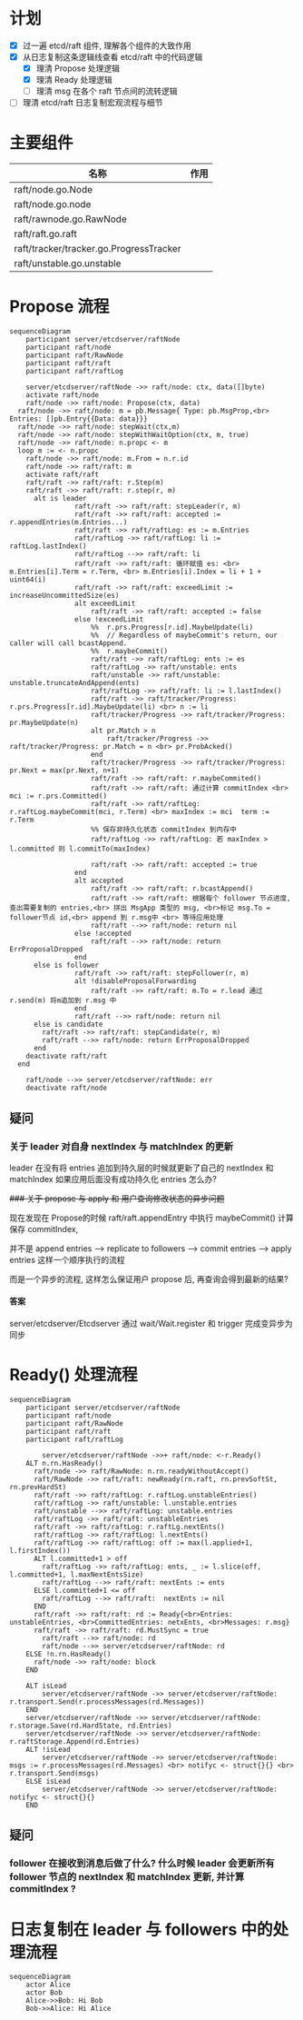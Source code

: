 # 计划

* [X] 过一遍 etcd/raft 组件, 理解各个组件的大致作用
* [X] 从日志复制这条逻辑线查看 etcd/raft 中的代码逻辑
  * [X] 理清 Propose 处理逻辑
  * [X] 理清 Ready 处理逻辑
  * [ ] 理清 msg 在各个 raft 节点间的流转逻辑
* [ ] 理清 etcd/raft 日志复制宏观流程与细节

# 主要组件

| 名称                                    | 作用 |
| --------------------------------------- | ---- |
| raft/node.go.Node                       |      |
| raft/node.go.node                       |      |
| raft/rawnode.go.RawNode                 |      |
| raft/raft.go.raft                       |      |
| raft/tracker/tracker.go.ProgressTracker |      |
| raft/unstable.go.unstable               |      |

# Propose 流程

```mermaid
sequenceDiagram
	participant server/etcdserver/raftNode
	participant raft/node
	participant raft/RawNode
	participant raft/raft
	participant raft/raftLog

	server/etcdserver/raftNode ->> raft/node: ctx, data([]byte)
	activate raft/node
	raft/node ->> raft/node: Propose(ctx, data)
  raft/node ->> raft/node: m = pb.Message{ Type: pb.MsgProp,<br> Entries: []pb.Entry{{Data: data}}}
  raft/node ->> raft/node: stepWait(ctx,m)
  raft/node ->> raft/node: stepWithWaitOption(ctx, m, true)
  raft/node ->> raft/node: n.propc <- m
  loop m := <- n.propc
    raft/node ->> raft/node: m.From = n.r.id
    raft/node ->> raft/raft: m
    activate raft/raft
    raft/raft ->> raft/raft: r.Step(m)
    raft/raft ->> raft/raft: r.step(r, m)
      alt is leader
				raft/raft ->> raft/raft: stepLeader(r, m)
				raft/raft ->> raft/raft: accepted := r.appendEntries(m.Entries...)
				raft/raft ->> raft/raftLog: es := m.Entries
				raft/raftLog ->> raft/raftLog: li := raftLog.lastIndex()
				raft/raftLog -->> raft/raft: li
				raft/raft ->> raft/raft: 循环赋值 es: <br> m.Entries[i].Term = r.Term, <br> m.Entries[i].Index = li + 1 + uint64(i)
				raft/raft ->> raft/raft: exceedLimit := increaseUncommittedSize(es)
				alt exceedLimit
					raft/raft ->> raft/raft: accepted := false
				else !exceedLimit
					%%	r.prs.Progress[r.id].MaybeUpdate(li)
					%%	// Regardless of maybeCommit's return, our caller will call bcastAppend.
					%%	r.maybeCommit()
					raft/raft ->> raft/raftLog: ents := es
					raft/raftLog ->> raft/unstable: ents
					raft/unstable ->> raft/unstable: unstable.truncateAndAppend(ents)
					raft/raftLog ->> raft/raft: li := l.lastIndex()
					raft/raft ->> raft/tracker/Progress: r.prs.Progress[r.id].MaybeUpdate(li) <br> n := li
					raft/tracker/Progress ->> raft/tracker/Progress: pr.MaybeUpdate(n)
					alt pr.Match > n
						raft/tracker/Progress ->> raft/tracker/Progress: pr.Match = n <br> pr.ProbAcked()
					end
					raft/tracker/Progress ->> raft/tracker/Progress: pr.Next = max(pr.Next, n+1)
					raft/raft ->> raft/raft: r.maybeCommited()
					raft/raft ->> raft/raft: 通过计算 commitIndex <br> mci := r.prs.Committed()
					raft/raft ->> raft/raftLog: r.raftLog.maybeCommit(mci, r.Term) <br> maxIndex := mci  term := r.Term
					%% 保存非持久化状态 commitIndex 到内存中
					raft/raftLog ->> raft/raftLog: 若 maxIndex > l.committed 则 l.commitTo(maxIndex)

					raft/raft ->> raft/raft: accepted := true
				end
				alt accepted
					raft/raft ->> raft/raft: r.bcastAppend()
					raft/raft ->> raft/raft: 根据每个 follower 节点进度, 查出需要复制的 entries,<br> 拼出 MsgApp 类型的 msg, <br>标记 msg.To = follower节点 id,<br> append 到 r.msg中 <br> 等待应用处理
					raft/raft -->> raft/node: return nil
				else !accepted
					raft/raft -->> raft/node: return ErrProposalDropped
				end
      else is follower
				raft/raft ->> raft/raft: stepFollower(r, m)
				alt !disableProposalForwarding
					raft/raft ->> raft/raft: m.To = r.lead 通过 r.send(m) 将m追加到 r.msg 中
				end
				raft/raft -->> raft/node: return nil
      else is candidate
      	raft/raft ->> raft/raft: stepCandidate(r, m)
      	raft/raft -->> raft/node: return ErrProposalDropped
      end
    deactivate raft/raft
  end

	raft/node -->> server/etcdserver/raftNode: err
	deactivate raft/node

```

## 疑问

### 关于 leader 对自身 nextIndex 与 matchIndex 的更新

 leader 在没有将 entries 追加到持久层的时候就更新了自己的 nextIndex 和 matchIndex
如果应用后面没有成功持久化 entries 怎么办?

~~### 关于 propose 与 apply 和 用户查询修改状态的异步问题~~

现在发现在 Propose的时候 raft/raft.appendEntry 中执行 maybeCommit() 计算保存 commitIndex,

并不是 append entries --> replicate to followers --> commit entries --> apply entries 这样一个顺序执行的流程

而是一个异步的流程, 这样怎么保证用户 propose 后, 再查询会得到最新的结果?

#### 答案

server/etcdserver/Etcdserver 通过 wait/Wait.register 和 trigger 完成变异步为同步

# Ready() 处理流程

```mermaid
sequenceDiagram
	participant server/etcdserver/raftNode
	participant raft/node
	participant raft/RawNode
	participant raft/raft
	participant raft/raftLog

		server/etcdserver/raftNode ->>+ raft/node: <-r.Ready()
    ALT n.rn.HasReady()
      raft/node ->> raft/RawNode: n.rn.readyWithoutAccept()
      raft/RawNode ->> raft/raft: newReady(rn.raft, rn.prevSoftSt, rn.prevHardSt)
      raft/raft ->> raft/raftLog: r.raftLog.unstableEntries()
      raft/raftLog ->> raft/unstable: l.unstable.entries
      raft/unstable -->> raft/raftLog: unstable.entries
      raft/raftLog ->> raft/raft: unstableEntries
      raft/raft ->> raft/raftLog: r.raftLg.nextEnts()
      raft/raftLog ->> raft/raftLog: l.nextEnts()
      raft/raftLog ->> raft/raftLog: off := max(l.applied+1, l.firstIndex())
      ALT l.committed+1 > off
      	raft/raftLog ->> raft/raftLog: ents, _ := l.slice(off, l.committed+1, l.maxNextEntsSize)
      	raft/raftLog -->> raft/raft: nextEnts := ents
      ELSE l.committed+1 <= off
      	raft/raftLog -->> raft/raft:  nextEnts := nil
      END
      raft/raft ->> raft/raft: rd := Ready{<br>Entries: unstableEntries, <br>CommittedEntries: netxEnts, <br>Messages: r.msg}
      raft/raft ->> raft/raft: rd.MustSync = true
  		raft/raft -->> raft/node: rd
  		raft/node -->> server/etcdserver/raftNode: rd
    ELSE !n.rn.HasReady()
      raft/node ->> raft/node: block
    END

    ALT isLead
    	server/etcdserver/raftNode ->> server/etcdserver/raftNode: r.transport.Send(r.processMessages(rd.Messages))
    END
    server/etcdserver/raftNode ->> server/etcdserver/raftNode: r.storage.Save(rd.HardState, rd.Entries)
    server/etcdserver/raftNode ->> server/etcdserver/raftNode: r.raftStorage.Append(rd.Entries)
    ALT !isLead
    	server/etcdserver/raftNode ->> server/etcdserver/raftNode: msgs := r.processMessages(rd.Messages) <br> notifyc <- struct{}{} <br> r.transport.Send(msgs)
    ELSE isLead
   		server/etcdserver/raftNode ->> server/etcdserver/raftNode: notifyc <- struct{}{}
    END

```

## 疑问

### follower 在接收到消息后做了什么? 什么时候 leader 会更新所有 follower 节点的 nextIndex 和 matchIndex 更新, 并计算 commitIndex ?

# 日志复制在 leader 与 followers 中的处理流程

```mermaid
sequenceDiagram
    actor Alice
    actor Bob
    Alice->>Bob: Hi Bob
    Bob->>Alice: Hi Alice
```
